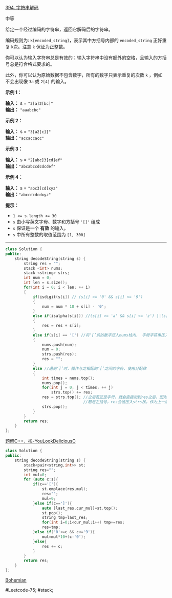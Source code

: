 [394. 字符串解码](https://leetcode.cn/problems/decode-string/)

中等

给定一个经过编码的字符串，返回它解码后的字符串。

编码规则为: `k[encoded_string]`，表示其中方括号内部的 `encoded_string` 正好重复 `k`次。注意 `k` 保证为正整数。

你可以认为输入字符串总是有效的；输入字符串中没有额外的空格，且输入的方括号总是符合格式要求的。

此外，你可以认为原始数据不包含数字，所有的数字只表示重复的次数 `k` ，例如不会出现像 `3a` 或 `2[4]` 的输入。

**示例 1：**

**输入：** s = `"3[a]2[bc]"`  
**输出：** `"aaabcbc"`  

**示例 2：**

**输入：** s = `"3[a2[c]]"`  
**输出：**`"accaccacc"`  

**示例 3：**

**输入：** s = `"2[abc]3[cd]ef"`  
**输出：**`"abcabccdcdcdef"`  

**示例 4：**

**输入：** s = `"abc3[cd]xyz"`  
**输出：**`"abccdcdcdxyz"`

**提示：**

- `1 <= s.length <= 30`
- `s` 由小写英文字母、数字和方括号 `'[]'` 组成
- `s` 保证是一个 **有效** 的输入。
- `s` 中所有整数的取值范围为 `[1, 300]`
---- ----
```cpp
class Solution {
public:
    string decodeString(string s) {
        string res = "";
        stack <int> nums;
        stack <string> strs;
        int num = 0;
        int len = s.size();
        for(int i = 0; i < len; ++ i)
        {
            if(isdigit(s[i]) // (s[i] >= '0' && s[i] <= '9')
            {
                num = num * 10 + s[i] - '0';
            }
            else if(isalpha(s[i])) //(s[i] >= 'a' && s[i] <= 'z') ||(s[i] >= 'A' && s[i] <= 'Z'))
            {
                res = res + s[i];
            }
            else if(s[i] == '[') //将‘[’前的数字压入nums栈内， 字母字符串压入strs栈内
            {
                nums.push(num);
                num = 0;
                strs.push(res);
                res = "";
            }
            else //遇到‘]’时，操作与之相配的‘[’之间的字符，使用分配律
            {
                int times = nums.top();
                nums.pop();
                for(int j = 0; j < times; ++ j)
                    strs.top() += res;
                res = strs.top(); //之后若还是字母，就会直接加到res之后，因为它们是同一级的运算
                                  //若是左括号，res会被压入strs栈，作为上一层的运算
                strs.pop();
            }
        }
        return res;
    }
};
```

[题解C++，栈-YouLookDeliciousC](https://leetcode.cn/problems/decode-string/solutions/1/ti-jie-czhan-by-youlookdeliciousc/)

```cpp
class Solution {
public:
    string decodeString(string s) {
        stack<pair<string,int>> st;
        string res="";
        int mul=0;
        for (auto c:s){
            if(c=='['){
                st.emplace(res,mul);
                res="";
                mul=0;
            }else if(c==']'){
                auto [last_res,cur_mul]=st.top();
                st.pop();
                string tmp=last_res;
                for(int i=0;i<cur_mul;i++) tmp+=res;
                res=tmp;
            }else if('0'<=c && c<='9'){
                mul=mul*10+(c-'0');
            }else{
                res += c;
            }
        }
        return res;
    }
};
```
[Bohemian](https://leetcode.cn/u/insanege/)

#Leetcode-75; #stack;